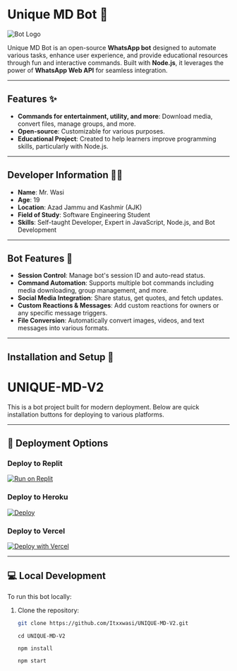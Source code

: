 # **Unique MD Bot** 🤖


![Bot Logo](https://github.com/Itxxwasi/UNIQUE-MD-V2/blob/main/Unique_assets/a%20l%20u%20r%20a%20(1).jpeg)  <!-- Add your logo image URL here -->

Unique MD Bot is an open-source **WhatsApp bot** designed to automate various tasks, enhance user experience, and provide educational resources through fun and interactive commands. Built with **Node.js**, it leverages the power of **WhatsApp Web API** for seamless integration.

---

## **Features** ✨
- **Commands for entertainment, utility, and more**: Download media, convert files, manage groups, and more.
- **Open-source**: Customizable for various purposes.
- **Educational Project**: Created to help learners improve programming skills, particularly with Node.js.

---

## **Developer Information** 👨‍💻
- **Name**: Mr. Wasi
- **Age**: 19
- **Location**: Azad Jammu and Kashmir (AJK)
- **Field of Study**: Software Engineering Student
- **Skills**: Self-taught Developer, Expert in JavaScript, Node.js, and Bot Development

---

## **Bot Features** 🧩
- **Session Control**: Manage bot's session ID and auto-read status.
- **Command Automation**: Supports multiple bot commands including media downloading, group management, and more.
- **Social Media Integration**: Share status, get quotes, and fetch updates.
- **Custom Reactions & Messages**: Add custom reactions for owners or any specific message triggers.
- **File Conversion**: Automatically convert images, videos, and text messages into various formats.
  
---

## **Installation and Setup** 🚀

# UNIQUE-MD-V2

This is a bot project built for modern deployment. Below are quick installation buttons for deploying to various platforms.

---

## 🚀 Deployment Options

### Deploy to Replit
[![Run on Replit](https://replit.com/badge/github/Itxxwasi/UNIQUE-MD-V2)](https://replit.com/github/Itxxwasi/UNIQUE-MD-V2)

### Deploy to Heroku
[![Deploy](https://www.herokucdn.com/deploy/button.svg)](https://heroku.com/deploy?template=https://github.com/Itxxwasi/UNIQUE-MD-V2)

### Deploy to Vercel
[![Deploy with Vercel](https://vercel.com/button)](https://vercel.com/import/project?template=https://github.com/Itxxwasi/UNIQUE-MD-V2)


---

## 💻 Local Development

To run this bot locally:

1. Clone the repository:
   ```bash
   git clone https://github.com/Itxxwasi/UNIQUE-MD-V2.git
   ```
   ```
   cd UNIQUE-MD-V2
   ```
   ```
   npm install
   ```
   ```
   npm start
   ```
